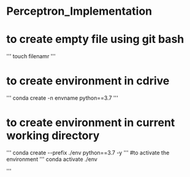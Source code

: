 # Perceptron_Implementation
# to create empty file using git bash
'''
touch filenamr
'''
# to create environment in cdrive
'''
conda create -n envname python==3.7
'''
# to create environment in current working directory
'''
conda create --prefix ./env python==3.7 -y
'''
#to activate the environment
'''
conda activate ./env

'''
